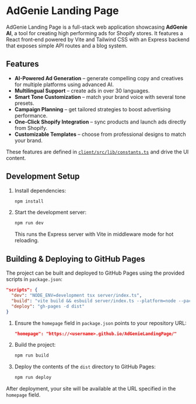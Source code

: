 # AdGenie Landing Page

AdGenie Landing Page is a full-stack web application showcasing **AdGenie AI**, a tool for creating high performing ads for Shopify stores.  It features a React front‑end powered by Vite and Tailwind CSS with an Express backend that exposes simple API routes and a blog system.

## Features
- **AI-Powered Ad Generation** – generate compelling copy and creatives for multiple platforms using advanced AI.
- **Multilingual Support** – create ads in over 30 languages.
- **Smart Tone Customization** – match your brand voice with several tone presets.
- **Campaign Planning** – get tailored strategies to boost advertising performance.
- **One-Click Shopify Integration** – sync products and launch ads directly from Shopify.
- **Customizable Templates** – choose from professional designs to match your brand.

These features are defined in [`client/src/lib/constants.ts`](client/src/lib/constants.ts) and drive the UI content.

## Development Setup
1. Install dependencies:
   ```bash
   npm install
   ```
2. Start the development server:
   ```bash
   npm run dev
   ```
   This runs the Express server with Vite in middleware mode for hot reloading.

## Building & Deploying to GitHub Pages
The project can be built and deployed to GitHub Pages using the provided scripts in `package.json`:

```json
"scripts": {
  "dev": "NODE_ENV=development tsx server/index.ts",
  "build": "vite build && esbuild server/index.ts --platform=node --packages=external --bundle --format=esm --outdir=dist",
  "deploy": "gh-pages -d dist"
}
```

1. Ensure the `homepage` field in `package.json` points to your repository URL:
   ```json
   "homepage": "https://<username>.github.io/AdGenieLandingPage/"
   ```
2. Build the project:
   ```bash
   npm run build
   ```
3. Deploy the contents of the `dist` directory to GitHub Pages:
   ```bash
   npm run deploy
   ```

After deployment, your site will be available at the URL specified in the `homepage` field.
